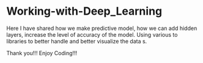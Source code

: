 # Working-with-Deep_Learning
Here I have shared how we make predictive model, how we can add hidden layers, increase the level of accuracy of the model.
Using various to libraries to better handle and better visualize the data s.

Thank you!!!    Enjoy Coding!!!
